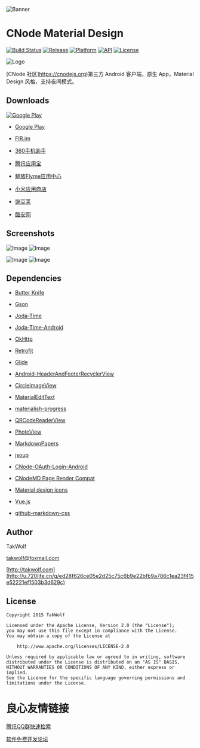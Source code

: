 ![Banner](art/banner-1024-500.png)

# CNode Material Design #

[![Build Status](https://travis-ci.org/TakWolf/CNode-Material-Design.svg?branch=master)](https://travis-ci.org/TakWolf/CNode-Material-Design)
[![Release](https://img.shields.io/github/release/TakWolf/CNode-Material-Design.svg?style=flat)](https://github.com/TakWolf/CNode-Material-Design/releases/latest)
[![Platform](https://img.shields.io/badge/platform-Android-green.svg?style=flat)](https://www.android.com)
[![API](https://img.shields.io/badge/API-14%2B-brightgreen.svg?style=flat)](https://android-arsenal.com/api?level=14)
[![License](https://img.shields.io/github/license/TakWolf/CNode-Material-Design.svg?style=flat)](http://www.apache.org/licenses/LICENSE-2.0)

![Logo](app/src/main/res/mipmap-xxxhdpi/ic_launcher.png)

[CNode 社区]https://cnodejs.org)第三方 Android 客户端，原生 App，Material Design 风格，支持夜间模式。

## Downloads ##

[![Google Play](art/get_it_on_google_play.png)](https://play.google.com/store/apps/details?id=org.cnodejs.android.md)

- [Google Play](http://u.720life.cn/g/b77c9812b4c231c9db5ffbe20c7ac4514598fe0c0eef619f1c2864cffe959e0ae943753608954931d7f168379124b768e9de986704db312e12dff85e42f63ccaea736cf2af9d49674b6ea8cf735fc81e) 

- [FIR.im](http://u.720life.cn/g/4a995e82e0f89007fda28458de4f010c45171aaa429296e9bdb7c8b37b90ae2f) 

- [360手机助手](http://u.720life.cn/g/79a5fec8c9609b95abe73a8ac1e2935e4d40ea4672b9e01fb27f4082d6e7ef3af61da7bca7f36c67ddba5f9668b03c3e080b313a3cf19c9ae788eff32282a5cb) 

- [腾讯应用宝](http://u.720life.cn/g/11dec7f82226050f5b10ae928cb83adce689092fff4df5a561f66198bc8ebcdc28fdd807a659a54944efd25875141370aa966c051d958fc50e209c4c8b4a35667860f048dc97f2c67ddd94d7dd62a338) 

- [魅族Flyme应用中心](http://u.720life.cn/g/f4fb965c23b7ce80d199a96c4fe3993e7dfe9d51bbf88ad7c05e3925acf0d950fd9595a29761bf304952406cfd24c79c874468bb85e64d663eb47d497542d451ee47309caa186cedb0fc31a3af0e847d) 

- [小米应用商店](http://u.720life.cn/g/974a273ae9b96cb29bdb95f502a1170c82dc38ed2b675cd52a211267c00159be) 

- [豌豆荚](http://u.720life.cn/g/b6d0a4343002e902cca23f25a723c69a00bcfedadf7c39df2133cd90e22203bf61c6c1960c1816543b108b949cd6ee095d4b571836bedaf5237967e96b5a44a4) 

- [酷安网](http://u.720life.cn/g/352109a4ab835bc6cb30c5db77bed1667d7fe0bcfbb767b92f909341596224171b9bcef36b9f02ed0148ba20b8a2cb35bf20a49b13d009aece7d7f4aa7df1f47) 

## Screenshots ##

![Image](art/screenshot_s01.png) ![Image](art/screenshot_s02.png)

![Image](art/screenshot_s03.png) ![Image](art/screenshot_s04.png)

## Dependencies ##

- [Butter Knife](http://u.720life.cn/g/54145d0471d91890860f7f8463c030462ec0046a56ff71603124e14e6be01c12558e29f736d9da626e50c93ab74a76b8) 

- [Gson](http://u.720life.cn/g/54145d0471d91890860f7f8463c03046d12e769b56e529b87bc22488dd9e124f) 

- [Joda-Time](http://u.720life.cn/g/a5f075629ca9227455db91758cdb92fde36650e177318e4fe55edf2797c76901) 

- [Joda-Time-Android](http://u.720life.cn/g/54145d0471d91890860f7f8463c030468be8ca169dd97b20a2b1956a1507ee645e7d2129bd24fe6a6a7f60a953898fbd) 

- [OkHttp](http://u.720life.cn/g/54145d0471d91890860f7f8463c03046a1a49e86ff63d2259c9fa2db786827e2) 

- [Retrofit](http://u.720life.cn/g/54145d0471d91890860f7f8463c0304631f47e8cf188191f99667e5058f91caf2cb6bc3742c163ab5c7f8024b051d789) 

- [Glide](http://u.720life.cn/g/54145d0471d91890860f7f8463c0304651118b5c333a886eda9bc25794653510551309d554f196c3515983f263dd5c9a) 

- [Android-HeaderAndFooterRecyclerView](http://u.720life.cn/g/54145d0471d91890860f7f8463c0304686427ee3bbf0f90f5b4f35d136ef26d4c4a41974a8cf24dd4fdaa2a5aa0818f2eb90fdad2f93b0a1618ee539d07a1485) 

- [CircleImageView](http://u.720life.cn/g/54145d0471d91890860f7f8463c030460b46fc193a0ff1602cb9d6183f5e6a5530d825a673124fa361c9d6a26181d739) 

- [MaterialEditText](http://u.720life.cn/g/54145d0471d91890860f7f8463c03046810c1ba3189d4b09c3f88466c20dffaad5cb94b4090a2c00e7f931fe11b5d344) 

- [materialish-progress](http://u.720life.cn/g/54145d0471d91890860f7f8463c030463abf89b353f9edfa030febdc754c5785cc552eff9269d25d909cc925ee686fcd) 

- [QRCodeReaderView](http://u.720life.cn/g/54145d0471d91890860f7f8463c0304637abeff4c8675c8aae4071ace64c6cbbc9e585983e370722d936481f5af546bb) 

- [PhotoView](http://u.720life.cn/g/54145d0471d91890860f7f8463c0304681eaa486aaf0b66017460e3510793c486a54ce5384cbd06aa0e9b4755ab0978d) 

- [MarkdownPapers](http://u.720life.cn/g/ac6fd2a8b2eb11886f60a9a6b6dd6bc675ab643bd8864ff53122bd503efab8ae) 

- [jsoup](http://u.720life.cn/g/28793c4d64e3e5a211fba481b90b65b529110691ea5e8149fdb90c7bba5a0fac) 

- [CNode-OAuth-Login-Android](http://u.720life.cn/g/54145d0471d91890860f7f8463c030462cb5ab1bf71392623cdaceca5f8d23060173b850bd1d87ba00f48d85b1eedbb4bebc46f274f6ebfd00bc2873d1dd331a) 

- [CNodeMD Page Render Compat](http://u.720life.cn/g/54145d0471d91890860f7f8463c030462cb5ab1bf71392623cdaceca5f8d2306542a634442ea41a09a0d21b2478d56c63ca13c1a0614af0538d221374f677309) 

- [Material design icons](http://u.720life.cn/g/54145d0471d91890860f7f8463c030463f7ab7aa20efa8b3a6e01451e91c85c03c13d3b6ae8f76263def93d3a02ec0dc) 

- [Vue.js](http://u.720life.cn/g/48ed53344c3424f85884295d4b42a129936f0ac6481bca824aee4cd3cc63420a) 

- [github-markdown-css](http://u.720life.cn/g/54145d0471d91890860f7f8463c030462a65f16275212ca6b7b7326d099e6667934c48db414b8520f309652f1d3a6a96d82243d92923943f3dbbe9720ae40bcd) 

## Author ##

TakWolf

[takwolf@foxmail.com](mailto:takwolf@foxmail.com)

[http://takwolf.com](http://u.720life.cn/g/ed28f626ce05e2d25c75c6b9e22bfb9a786c1ea23f415e52221ef1503b3d629c) 

## License ##

```
Copyright 2015 TakWolf

Licensed under the Apache License, Version 2.0 (the "License");
you may not use this file except in compliance with the License.
You may obtain a copy of the License at

    http://www.apache.org/licenses/LICENSE-2.0

Unless required by applicable law or agreed to in writing, software
distributed under the License is distributed on an "AS IS" BASIS,
WITHOUT WARRANTIES OR CONDITIONS OF ANY KIND, either express or implied.
See the License for the specific language governing permissions and
limitations under the License.
```



 # 良心友情链接

[腾讯QQ群快速检索](http://u.720life.cn/s/8cf73f7c)

[软件免费开发论坛](http://u.720life.cn/s/bbb01dc0)